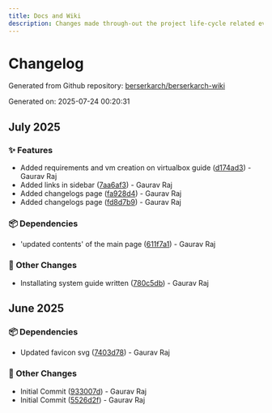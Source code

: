 ```yaml
---
title: Docs and Wiki
description: Changes made through-out the project life-cycle related everything.
---
```


# Changelog

Generated from Github repository: [berserkarch/berserkarch-wiki](https://github.com/berserkarch/berserkarch-wiki.git)

Generated on: 2025-07-24 00:20:31

## July 2025

### ✨ Features

- Added requirements and vm creation on virtualbox guide ([d174ad3](https://github.com/berserkarch/berserkarch-wiki.git/commit/d174ad35709c95183af5d68b5e3159a19d490d60)) - Gaurav Raj
- Added links in sidebar ([7aa6af3](https://github.com/berserkarch/berserkarch-wiki.git/commit/7aa6af3d4cab1f9a14d415651b82f397e304b0b0)) - Gaurav Raj
- Added changelogs page ([fa928d4](https://github.com/berserkarch/berserkarch-wiki.git/commit/fa928d43fd4adfefb04735d7e361ef484ccd6fbb)) - Gaurav Raj
- Added changelogs page ([fd8d7b9](https://github.com/berserkarch/berserkarch-wiki.git/commit/fd8d7b9a788a335cf4d657599f37f2a793d6ca93)) - Gaurav Raj

### 📦 Dependencies

- 'updated contents' of the main page ([611f7a1](https://github.com/berserkarch/berserkarch-wiki.git/commit/611f7a18ac8799d0f229f01951142041e4a6fd10)) - Gaurav Raj

### 🔧 Other Changes

- Installating system guide written ([780c5db](https://github.com/berserkarch/berserkarch-wiki.git/commit/780c5db31fa7fff64aa2f47ea548e09358c82267)) - Gaurav Raj

## June 2025

### 📦 Dependencies

- Updated favicon svg ([7403d78](https://github.com/berserkarch/berserkarch-wiki.git/commit/7403d7898996263fd132863636450290aac1bc1e)) - Gaurav Raj

### 🔧 Other Changes

- Initial Commit ([933007d](https://github.com/berserkarch/berserkarch-wiki.git/commit/933007da8460363bab206a1569898eb60efb07f7)) - Gaurav Raj
- Initial Commit ([5526d2f](https://github.com/berserkarch/berserkarch-wiki.git/commit/5526d2f3163b574ad08e4365beb6731da59aa869)) - Gaurav Raj

